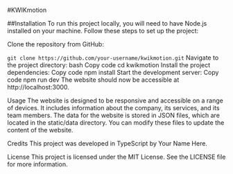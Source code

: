 #KWIKmotion


##Installation
To run this project locally, you will need to have Node.js installed on your machine. Follow these steps to set up the project:

Clone the repository from GitHub:

`git clone https://github.com/your-username/kwikmotion.git`
Navigate to the project directory:
bash
Copy code
cd kwikmotion
Install the project dependencies:
Copy code
npm install
Start the development server:
Copy code
npm run dev
The website should now be accessible at http://localhost:3000.

Usage
The website is designed to be responsive and accessible on a range of devices. It includes information about the company, its services, and its team members. The data for the website is stored in JSON files, which are located in the static/data directory. You can modify these files to update the content of the website.

Credits
This project was developed in TypeScript by Your Name Here.

License
This project is licensed under the MIT License. See the LICENSE file for more information.